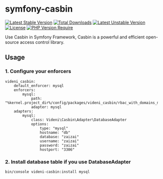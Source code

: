 symfony-casbin
=============

[![Latest Stable Version](http://poser.pugx.org/videni/symfony-casbin/v)](https://packagist.org/packages/videni/symfony-casbin) [![Total Downloads](http://poser.pugx.org/videni/symfony-casbin/downloads)](https://packagist.org/packages/videni/symfony-casbin) [![Latest Unstable Version](http://poser.pugx.org/videni/symfony-casbin/v/unstable)](https://packagist.org/packages/videni/symfony-casbin) [![License](http://poser.pugx.org/videni/symfony-casbin/license)](https://packagist.org/packages/videni/symfony-casbin) [![PHP Version Require](http://poser.pugx.org/videni/symfony-casbin/require/php)](https://packagist.org/packages/videni/symfony-casbin)

Use Casbin in Symfony Framework, Casbin is a powerful and efficient open-source access control library.


## Usage

### 1. Configure your enforcers

```
videni_casbin:
    default_enforcer: mysql
    enforcers:
        mysql:
            path: "%kernel.project_dir%/config/packages/videni_casbin/rbac_with_domains_model.conf"
            adapter: mysql
    adapters:
        mysql:
            class: Videni\Casbin\Adapter\DatabaseAdapter
            options:
                type: "mysql"
                hostname: "db"
                database: "zaizai"
                username: "zaizai"
                password: "zaizai"
                hostport: "3306"
```

### 2. Install database table if you use DatabaseAdapter

```
bin/console videni-casbin:install mysql
```